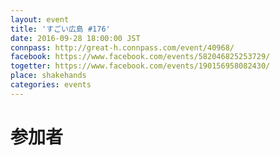 ```yaml
---
layout: event
title: 'すごい広島 #176'
date: 2016-09-28 18:00:00 JST
connpass: http://great-h.connpass.com/event/40968/
facebook: https://www.facebook.com/events/582046825253729/
togetter: https://www.facebook.com/events/190156958082430/
place: shakehands
categories: events
---
```


# 参加者
